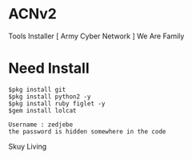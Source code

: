 # ACNv2
Tools Installer [ Army Cyber Network ] We Are Family

# Need Install
```
$pkg install git
$pkg install python2 -y
$pkg install ruby figlet -y
$gem install lolcat
```
```
Username : zedjebe  
the password is hidden somewhere in the code
```
Skuy Living
